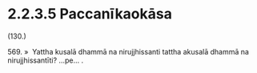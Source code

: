 

# 2.2.3.5 Paccanīkaokāsa





(130.)

569\. »  Yattha kusalā dhammā na nirujjhissanti tattha akusalā dhammā na nirujjhissantīti? …pe… .



